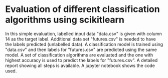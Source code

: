 # Evaluation of different classification algorithms using scikitlearn

In this simple evaluation, labelled input data "data.csv" is given with column 14 as the target label. Additional data set "futures.csv" is needed to have the labels predicted (unlabelled data). A classification model is trained using "data.csv" and then labels for "futures.csv" are predicted using the same model. A set of classification algorithms are evaluated and the one with highest accuracy is used to predict the labels for "futures.csv". A detailed report showing all steps is available. A jupyter notebook shows the code used. 